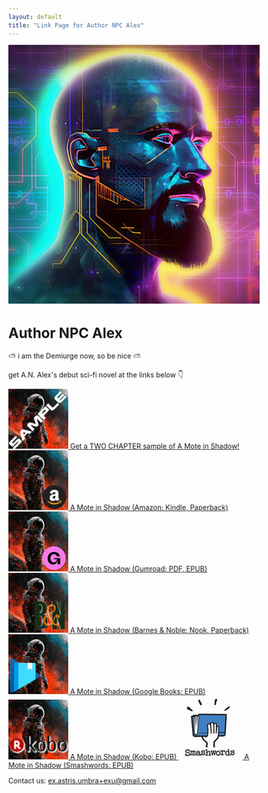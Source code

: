 ```yaml
---
layout: default
title: "Link Page for Author NPC Alex"
---
```


<div class="profile">
    <a href="https://x.com/lastnpcalex" target="_blank">
        <img src="Author_Image.png" alt="Profile Picture">
    </a>
    <h1>Author NPC Alex</h1>
    <p>⛅ i am the Demiurge now, so be nice ⛅</p>
    <p> get A.N. Alex's debut sci-fi novel at the links below 👇</p>
</div>
<div class="links">
     <a href="https://github.com/lastnpcalex/AuthorNPCAlex/blob/main/A%20Mote%20in%20Shadow%20-%20A.N.%20Alex%20-%20First%20Two.pdf">
        <img src="AMS_thumbnail_small_sample.png" alt="A Mote in Shadow">
        Get a TWO CHAPTER sample of A Mote in Shadow!
    </a>
    <a href="https://a.co/d/d4eV40z">
        <img src="AMS_thumbnail_small_amazon.png" alt="A Mote in Shadow (Amazon)">
        A Mote in Shadow (Amazon: Kindle, Paperback)
    </a>
    <a href="https://lastnpcalex.gumroad.com/l/AMoteInShadow">
        <img src="AMS_thumbnail_small_gumroad.png" alt="A Mote in Shadow (Gumroad)">
        A Mote in Shadow (Gumroad: PDF, EPUB)
    </a>
    <a href="https://www.barnesandnoble.com/w?ean=2940185881507">
        <img src="AMS_thumbnail_120x120xBN.png" alt="A Mote in Shadow (Barnes and Noble)">
        A Mote in Shadow (Barnes & Noble: Nook, Paperback)
    </a>
    <a href="https://play.google.com/store/books/details/A_N_Alex_A_Mote_in_Shadow?id=JXgKEQAAQBAJ">
        <img src="AMS_thumbnail_120x120xgoogleplay.png" alt="A Mote in Shadow (Google)">
        A Mote in Shadow (Google Books: EPUB)
    </a>
    <a href="https://www.kobo.com/us/en/ebook/a-mote-in-shadow">
        <img src="AMS_thumbnail_120x120xkobo.png" alt="A Mote in Shadow (Kobo)">
        A Mote in Shadow (Kobo: EPUB)
    </a>
     <a href="https://www.smashwords.com/books/view/1580515">
        <img src="smashwords.jpg" alt="A Mote in Shadow (Smashwords)">
        A Mote in Shadow (Smashwords: EPUB)
    </a>
   
</div>
<div class="contact">
    <p>Contact us: <a href="mailto:ex.astris.umbra+exu@gmail.com">ex.astris.umbra+exu@gmail.com</a></p>
</div>
